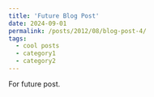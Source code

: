 ```yaml
---
title: 'Future Blog Post'
date: 2024-09-01
permalink: /posts/2012/08/blog-post-4/
tags:
  - cool posts
  - category1
  - category2
---
```


For future post.

